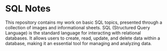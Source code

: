 # SQL Notes

This repository contains my work on basic SQL topics, presented through a collection of images and informational sheets. SQL (Structured Query Language) is the standard language for interacting with relational databases. It allows users to create, read, update, and delete data within a database, making it an essential tool for managing and analyzing data.
